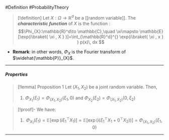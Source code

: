 #Definition #ProbabilityTheory 

> [!definition]
> Let $X:\Omega\to \mathbb{R}^d$ be a [[random variable]]. The ***characteristic function*** of $X$ is the function : $$\Phi_{X}:\mathbb{R}^d\to \mathbb{C},\quad \xi\mapsto \mathbb{E}[\exp(i\braket{ \xi , X } )]=\int_{\mathbb{R}^d}^{} \exp(i\braket{ \xi , x } ) p(x)\, dx $$
- **Remark**: in other words, $\Phi_{X}$ is the Fourier transform of $\widehat{\mathbb{P}}_{X}$.
---
##### Properties
> [!lemma] Proposition 1 
> Let $(X_{1},X_{2})$ be a joint random variable. Then, 
> 1. $\Phi_{X_{1}}(\xi_{1})=\Phi_{(X_{1},X_{2})}(\xi_{1},0)$ and $\Phi_{X_{2}}(\xi_{2})=\Phi_{(X_{1},X_{2})}(0,\xi_{2})$

> [!proof]-
> We have: 
> 1. $$\Phi_{X_{1}}(\xi_{1})=\mathbb{E}[\exp(i \xi_{1}^\top X_{1})]=\mathbb{E}[\exp(i( \xi_{1}^\top X_{1}+0^\top X_{2}))]=\Phi_{(X_{1},X_{2})}(\xi_{1},0)$$
---
